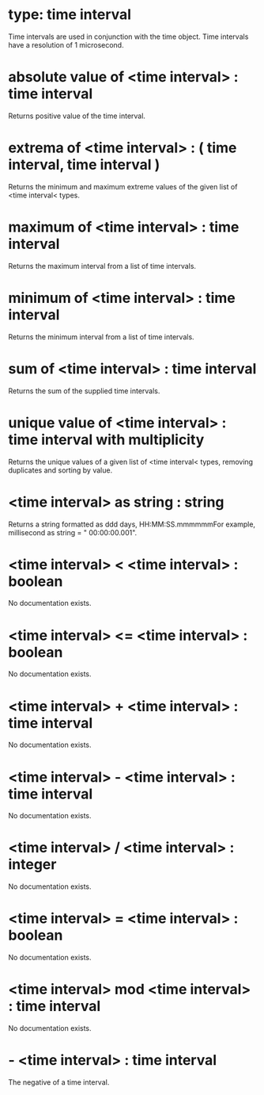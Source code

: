 # type: time interval

Time intervals are used in conjunction with the time object. Time intervals have a resolution of 1 microsecond.

# absolute value of &lt;time interval&gt; : time interval

Returns positive value of the time interval.

# extrema of &lt;time interval&gt; : ( time interval, time interval )

Returns the minimum and maximum extreme values of the given list of &lt;time interval&lt; types.

# maximum of &lt;time interval&gt; : time interval

Returns the maximum interval from a list of time intervals.

# minimum of &lt;time interval&gt; : time interval

Returns the minimum interval from a list of time intervals.

# sum of &lt;time interval&gt; : time interval

Returns the sum of the supplied time intervals.

# unique value of &lt;time interval&gt; : time interval with multiplicity

Returns the unique values of a given list of &lt;time interval&lt; types, removing duplicates and sorting by value.

# &lt;time interval&gt; as string : string

Returns a string formatted as ddd days, HH:MM:SS.mmmmmmFor example, millisecond as string = " 00:00:00.001".

# &lt;time interval&gt; &lt; &lt;time interval&gt; : boolean

No documentation exists.

# &lt;time interval&gt; &lt;= &lt;time interval&gt; : boolean

No documentation exists.

# &lt;time interval&gt; + &lt;time interval&gt; : time interval

No documentation exists.

# &lt;time interval&gt; - &lt;time interval&gt; : time interval

No documentation exists.

# &lt;time interval&gt; / &lt;time interval&gt; : integer

No documentation exists.

# &lt;time interval&gt; = &lt;time interval&gt; : boolean

No documentation exists.

# &lt;time interval&gt; mod &lt;time interval&gt; : time interval

No documentation exists.

# - &lt;time interval&gt; : time interval

The negative of a time interval.
